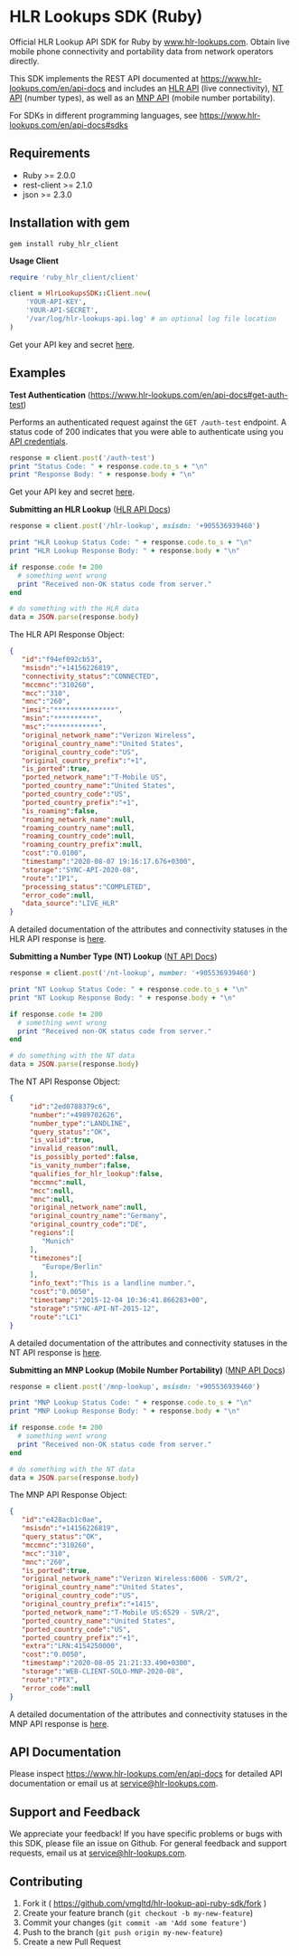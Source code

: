 # HLR Lookups SDK (Ruby)

Official HLR Lookup API SDK for Ruby by www.hlr-lookups.com. Obtain live mobile phone connectivity and portability data from network operators directly.

This SDK implements the REST API documented at https://www.hlr-lookups.com/en/api-docs and includes an [HLR API](https://www.hlr-lookups.com/en/api-docs#post-hlr-lookup) (live connectivity), [NT API](https://www.hlr-lookups.com/en/api-docs#post-nt-lookup) (number types), as well as an [MNP API](https://www.hlr-lookups.com/en/api-docs#post-mnp-lookup) (mobile number portability).

For SDKs in different programming languages, see https://www.hlr-lookups.com/en/api-docs#sdks

Requirements
------------
* Ruby >= 2.0.0
* rest-client >= 2.1.0
* json >= 2.3.0

Installation with gem
---------------------
`gem install ruby_hlr_client`

**Usage Client**
```ruby
require 'ruby_hlr_client/client'

client = HlrLookupsSDK::Client.new(
    'YOUR-API-KEY',
    'YOUR-API-SECRET',
    '/var/log/hlr-lookups-api.log' # an optional log file location
)
```
Get your API key and secret [here](https://www.hlr-lookups.com/en/api-settings).

## Examples

**Test Authentication** (https://www.hlr-lookups.com/en/api-docs#get-auth-test)

Performs an authenticated request against the `GET /auth-test` endpoint. A status code of 200 indicates that you were able to authenticate using you [API credentials](https://www.hlr-lookups.com/en/api-settings#authSettings).

```ruby
response = client.post('/auth-test')
print "Status Code: " + response.code.to_s + "\n"
print "Response Body: " + response.body + "\n"
```

Get your API key and secret [here](https://www.hlr-lookups.com/en/api-settings).

**Submitting an HLR Lookup** ([HLR API Docs](https://www.hlr-lookups.com/en/api-docs#post-hlr-lookup))

```ruby
response = client.post('/hlr-lookup', msisdn: '+905536939460')

print "HLR Lookup Status Code: " + response.code.to_s + "\n"
print "HLR Lookup Response Body: " + response.body + "\n"

if response.code != 200
  # something went wrong
  print "Received non-OK status code from server."
end

# do something with the HLR data
data = JSON.parse(response.body)
```

The HLR API Response Object:

```json
{
   "id":"f94ef092cb53",
   "msisdn":"+14156226819",
   "connectivity_status":"CONNECTED",
   "mccmnc":"310260",
   "mcc":"310",
   "mnc":"260",
   "imsi":"***************",
   "msin":"**********",
   "msc":"************",
   "original_network_name":"Verizon Wireless",
   "original_country_name":"United States",
   "original_country_code":"US",
   "original_country_prefix":"+1",
   "is_ported":true,
   "ported_network_name":"T-Mobile US",
   "ported_country_name":"United States",
   "ported_country_code":"US",
   "ported_country_prefix":"+1",
   "is_roaming":false,
   "roaming_network_name":null,
   "roaming_country_name":null,
   "roaming_country_code":null,
   "roaming_country_prefix":null,
   "cost":"0.0100",
   "timestamp":"2020-08-07 19:16:17.676+0300",
   "storage":"SYNC-API-2020-08",
   "route":"IP1",
   "processing_status":"COMPLETED",
   "error_code":null,
   "data_source":"LIVE_HLR"
}
```

A detailed documentation of the attributes and connectivity statuses in the HLR API response is [here](https://www.hlr-lookups.com/en/api-docs#post-hlr-lookup).

**Submitting a Number Type (NT) Lookup** ([NT API Docs](https://www.hlr-lookups.com/en/api-docs#post-nt-lookup))

```ruby
response = client.post('/nt-lookup', number: '+905536939460')

print "NT Lookup Status Code: " + response.code.to_s + "\n"
print "NT Lookup Response Body: " + response.body + "\n"

if response.code != 200
  # something went wrong
  print "Received non-OK status code from server."
end

# do something with the NT data
data = JSON.parse(response.body)
```

The NT API Response Object:

```json
{
     "id":"2ed0788379c6",
     "number":"+4989702626",
     "number_type":"LANDLINE",
     "query_status":"OK",
     "is_valid":true,
     "invalid_reason":null,
     "is_possibly_ported":false,
     "is_vanity_number":false,
     "qualifies_for_hlr_lookup":false,
     "mccmnc":null,
     "mcc":null,
     "mnc":null,
     "original_network_name":null,
     "original_country_name":"Germany",
     "original_country_code":"DE",
     "regions":[
        "Munich"
     ],
     "timezones":[
        "Europe/Berlin"
     ],
     "info_text":"This is a landline number.",
     "cost":"0.0050",
     "timestamp":"2015-12-04 10:36:41.866283+00",
     "storage":"SYNC-API-NT-2015-12",
     "route":"LC1"
}
```

A detailed documentation of the attributes and connectivity statuses in the NT API response is [here](https://www.hlr-lookups.com/en/api-docs#post-nt-lookup).

**Submitting an MNP Lookup (Mobile Number Portability)** ([MNP API Docs](https://www.hlr-lookups.com/en/api-docs#post-mnp-lookup))

```ruby
response = client.post('/mnp-lookup', msisdn: '+905536939460')

print "MNP Lookup Status Code: " + response.code.to_s + "\n"
print "MNP Lookup Response Body: " + response.body + "\n"

if response.code != 200
  # something went wrong
  print "Received non-OK status code from server."
end

# do something with the NT data
data = JSON.parse(response.body)
```

The MNP API Response Object:

```json
{
   "id":"e428acb1c0ae",
   "msisdn":"+14156226819",
   "query_status":"OK",
   "mccmnc":"310260",
   "mcc":"310",
   "mnc":"260",
   "is_ported":true,
   "original_network_name":"Verizon Wireless:6006 - SVR/2",
   "original_country_name":"United States",
   "original_country_code":"US",
   "original_country_prefix":"+1415",
   "ported_network_name":"T-Mobile US:6529 - SVR/2",
   "ported_country_name":"United States",
   "ported_country_code":"US",
   "ported_country_prefix":"+1",
   "extra":"LRN:4154250000",
   "cost":"0.0050",
   "timestamp":"2020-08-05 21:21:33.490+0300",
   "storage":"WEB-CLIENT-SOLO-MNP-2020-08",
   "route":"PTX",
   "error_code":null
}
```

A detailed documentation of the attributes and connectivity statuses in the MNP API response is [here](https://www.hlr-lookups.com/en/api-docs#post-mnp-lookup).

API Documentation
-----------------
Please inspect https://www.hlr-lookups.com/en/api-docs for detailed API documentation or email us at service@hlr-lookups.com.

Support and Feedback
--------------------
We appreciate your feedback! If you have specific problems or bugs with this SDK, please file an issue on Github. For general feedback and support requests, email us at service@hlr-lookups.com.

Contributing
------------

1. Fork it ( https://github.com/vmgltd/hlr-lookup-api-ruby-sdk/fork )
2. Create your feature branch (`git checkout -b my-new-feature`)
3. Commit your changes (`git commit -am 'Add some feature'`)
4. Push to the branch (`git push origin my-new-feature`)
5. Create a new Pull Request